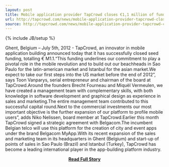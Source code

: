 ```yaml
---
layout: post
title: Mobile application provider TapCrowd closes €1,1 million of funding
url: http://tapcrowd.com/news/mobile-application-provider-tapcrowd-closes-%E2%82%AC11-million-funding
source: http://tapcrowd.com/news/mobile-application-provider-tapcrowd-closes-%E2%82%AC11-million-funding
---
```

{% include JB/setup %}<p>Ghent, Belgium – July 5th, 2012 - TapCrowd, an innovator in mobile application building announced today that it has successfully closed seed funding, totalling € M1.1.“This funding underlines our commitment to play a pivotal role in the mobile revolution and to build out our beachheads in Sao Paulo for the latin-american market and Istanbul for the asian market.We expect to take our first steps into the US market before the end of 2012”, says Toon Vanparys, serial entrepreneur and chairman of the board at TapCrowd.Around the founders Brecht Fourneau and Miquël Vermeulen, we have created a management team with complementary skills, with both knowledge in software development and graphical design as experience in sales and marketing.The entire management team contributed to this successful capital round.Next to the commercial investments our most important objective is the further expansion of our platform to profile mobile users”, adds Niko Nelissen, board member at TapCrowd.Earlier this month TapCrowd signed a strategic agreement with Belgacom.The incumbent Belgian telco will use this platform for the creation of city and event apps under the brand Belgacom MyApp.With its recent expansion of the sales and marketing team in its headquarters in Ghent (Belgium) and start-up of points of sales in Sao Paulo (Brazil) and Istanbul (Turkey), TapCrowd has become a leading international player in the app-building platform industry.</p>
<center><p><a href="http://tapcrowd.com/news/mobile-application-provider-tapcrowd-closes-%E2%82%AC11-million-funding" style='padding:25px; font-sze:18px; font-weight: bold;'>Read Full Story</a></p></center>
